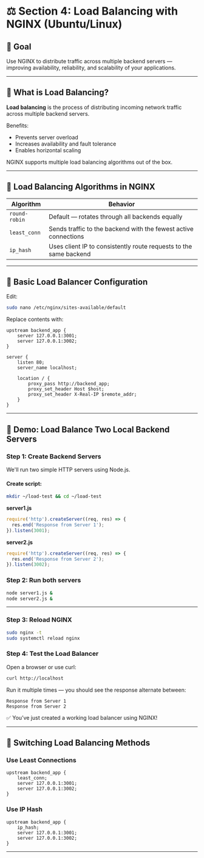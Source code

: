 # ⚖️ Section 4: Load Balancing with NGINX (Ubuntu/Linux)

## 🎯 Goal

Use NGINX to distribute traffic across multiple backend servers — improving availability, reliability, and scalability of your applications.

---

## 🧠 What is Load Balancing?

**Load balancing** is the process of distributing incoming network traffic across multiple backend servers.

Benefits:
- Prevents server overload
- Increases availability and fault tolerance
- Enables horizontal scaling

NGINX supports multiple load balancing algorithms out of the box.

---

## 🧮 Load Balancing Algorithms in NGINX

| Algorithm         | Behavior                                                               |
|-------------------|-------------------------------------------------------------------------|
| `round-robin`     | Default — rotates through all backends equally                         |
| `least_conn`      | Sends traffic to the backend with the fewest active connections         |
| `ip_hash`         | Uses client IP to consistently route requests to the same backend       |

---

## 📝 Basic Load Balancer Configuration

Edit:
```bash
sudo nano /etc/nginx/sites-available/default
```

Replace contents with:

```nginx
upstream backend_app {
    server 127.0.0.1:3001;
    server 127.0.0.1:3002;
}

server {
    listen 80;
    server_name localhost;

    location / {
        proxy_pass http://backend_app;
        proxy_set_header Host $host;
        proxy_set_header X-Real-IP $remote_addr;
    }
}
```

---

## 🧪 Demo: Load Balance Two Local Backend Servers

### Step 1: Create Backend Servers

We'll run two simple HTTP servers using Node.js.

#### Create script:
```bash
mkdir ~/load-test && cd ~/load-test
```

**server1.js**
```js
require('http').createServer((req, res) => {
  res.end('Response from Server 1');
}).listen(3001);
```

**server2.js**
```js
require('http').createServer((req, res) => {
  res.end('Response from Server 2');
}).listen(3002);
```

### Step 2: Run both servers
```bash
node server1.js &
node server2.js &
```

---

### Step 3: Reload NGINX

```bash
sudo nginx -t
sudo systemctl reload nginx
```

### Step 4: Test the Load Balancer

Open a browser or use curl:

```bash
curl http://localhost
```

Run it multiple times — you should see the response alternate between:

```
Response from Server 1
Response from Server 2
```

✅ You’ve just created a working load balancer using NGINX!

---

## 🔄 Switching Load Balancing Methods

### Use Least Connections
```nginx
upstream backend_app {
    least_conn;
    server 127.0.0.1:3001;
    server 127.0.0.1:3002;
}
```

### Use IP Hash
```nginx
upstream backend_app {
    ip_hash;
    server 127.0.0.1:3001;
    server 127.0.0.1:3002;
}
```

---


